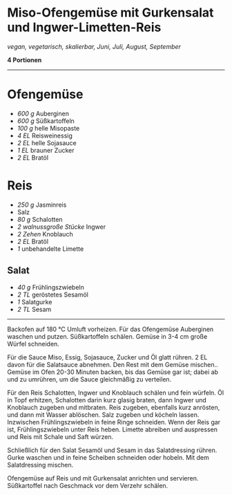 # Miso-Ofengemüse mit Gurkensalat und Ingwer-Limetten-Reis

_vegan, vegetarisch, skalierbar, Juni, Juli, August, September_

**4 Portionen**

---

# Ofengemüse

- _600 g_ Auberginen
- _600 g_ Süßkartoffeln
- _100 g_ helle Misopaste
- _4 EL_ Reisweinessig
- _2 EL_ helle Sojasauce
- _1 EL_ brauner Zucker
- _2 EL_ Bratöl

# Reis

- _250 g_ Jasminreis
- Salz
- _80 g_ Schalotten
- _2 walnussgroße Stücke_ Ingwer
- _2 Zehen_ Knoblauch
- _2 EL_ Bratöl
- _1_ unbehandelte Limette

## Salat

- _40 g_ Frühlingszwiebeln
- _2 TL_ geröstetes Sesamöl
- _1_ Salatgurke
- _2 TL_ Sesam

---

Backofen auf 180 °C Umluft vorheizen. Für das Ofengemüse Auberginen waschen und putzen. Süßkartoffeln schälen. Gemüse in 3-4 cm große Würfel schneiden.

Für die Sauce Miso, Essig, Sojasauce, Zucker und Öl glatt rühren. 2 EL davon für die Salatsauce abnehmen. Den Rest mit dem Gemüse mischen.. Gemüse im Ofen 20-30 Minuten backen, bis das Gemüse gar ist; dabei ab und zu umrühren, um die Sauce gleichmäßig zu verteilen.

Für den Reis Schalotten, Ingwer und Knoblauch schälen und fein würfeln. Öl in Topf erhitzen, Schalotten darin kurz glasig braten, dann Ingwer und Knoblauch zugeben und mitbraten. Reis zugeben, ebenfalls kurz anrösten, und dann mit Wasser ablöschen. Salz zugeben und köcheln lassen. Inzwischen Frühlingszwiebeln in feine Ringe schneiden. Wenn der Reis gar ist, Frühlingszwiebeln unter Reis heben. Limette abreiben und auspressen und Reis mit Schale und Saft würzen.

Schließlich für den Salat Sesamöl und Sesam in das Salatdressing rühren. Gurke waschen und in feine Scheiben schneiden oder hobeln. Mit dem Salatdressing mischen.

Ofengemüse auf Reis und mit Gurkensalat anrichten und servieren. Süßkartoffel nach Geschmack vor dem Verzehr schälen.
